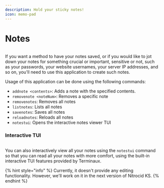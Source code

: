 ```yaml
---
description: Hold your sticky notes!
icon: memo-pad
---
```


# Notes

<figure><img src="https://github.com/Aptivi-Stable-Docs/nks-manual-0.1.0/blob/main/.gitbook/assets/033-Notes.png" alt=""><figcaption></figcaption></figure>

If you want a method to have your notes saved, or if you would like to jot down your notes for something crucial or important, sensitive or not, such as your passwords, your website usernames, your server IP addresses, and so on, you'll need to use this application to create such notes.

Usage of this application can be done using the following commands:

* `addnote <contents>`: Adds a note with the specified contents.
* `removenote <noteNum>`: Removes a specific note
* `removenotes`: Removes all notes
* `listnotes`: Lists all notes
* `savenotes`: Saves all notes
* `reloadnotes`: Reloads all notes
* `notestui`: Opens the interactive notes viewer TUI

### Interactive TUI

<figure><img src="https://github.com/Aptivi-Stable-Docs/nks-manual-0.1.0/blob/main/.gitbook/assets/034-NotesTui.png" alt=""><figcaption></figcaption></figure>

You can also interactively view all your notes using the `notestui` command so that you can read all your notes with more comfort, using the built-in interactive TUI features provided by Terminaux.

{% hint style="info" %}
Currently, it doesn't provide any editing functionality. However, we'll work on it in the next version of Nitrocid KS.
{% endhint %}
